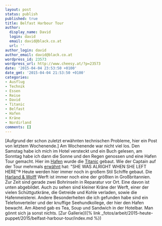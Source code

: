 ```yaml
---
layout: post
status: publish
published: true
title: Belfast Harbour Tour
author:
  display_name: David
  login: david
  email: david@black.co.at
  url: ''
author_login: david
author_email: david@black.co.at
wordpress_id: 23573
wordpress_url: http://www.cheesy.at/?p=23573
date: '2015-04-04 23:53:50 +0100'
date_gmt: '2015-04-04 21:53:50 +0100'
categories:
- Ausflug
- Technik
- Essen
- Reise
- David
- Titanic
- Belfast
- Hafen
- Kräne
- Nordirland
comments: []
---
```

[Aufgrund der schon zuletzt erwähnten technischen Probleme, hier ein Post von letztem Wochenende.]
Am Wochenende war nicht viel los. Den Samstag habe ich mich im Hotel versteckt und ein Buch gelesen, am Sonntag habe ich dann die Sonne und den Regen genossen und eine Hafen Tour gemacht.
Hier im [Hafen](http://en.wikipedia.org/wiki/Belfast_Harbour) wurde die [Titanic](http://en.wikipedia.org/wiki/RMS_Titanic) gebaut. Wie der Captain auf der Tour mehrmals [erwähnt](http://www.laganboatcompany.com/index.php?main_page=product_info&cPath=10&products_id=41) hat: "SHE WAS ALRIGHT WHEN SHE LEFT HERE"®
Heute werden hier immer noch in großem Stil Schiffe gebaut. Die [Harland & Wolff](http://en.wikipedia.org/wiki/Harland_and_Wolff) Werft ist immer noch eine der größten in Großbritannien. Zur Zeit sind gerade zwei Bohrinseln in Reparatur vor Ort. Eine davon ist unten abgebildet. Auch zu sehen sind kleiner Kräne der Werft, einer der vielen Schüttgutkräne, die Getreide und Kohle verladen, sowie die Hafenmeisterei.
Andere Besonderheiten die ich gefunden habe sind ein Telefonverteiler und der knuffige Seehundkollege, der hier den Hafen bewacht.
Am Abend gab es Tea, Soup und Sandwich in der Hotelbar. Man gönnt sich ja sonst nichts.
[Zur Gallerie]({% link _fotos/arbeit/2015-heute-puppet/2015/belfast-harbour-tour/index.md %})
